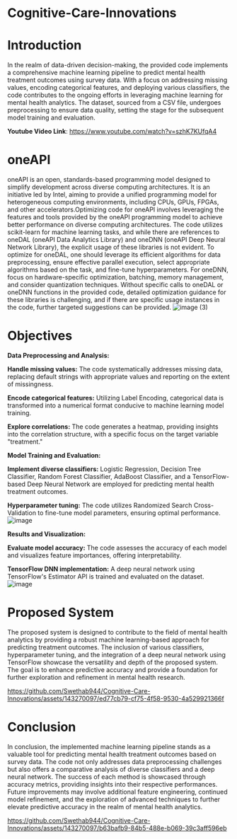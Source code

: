 # Cognitive-Care-Innovations
# Introduction

  In the realm of data-driven decision-making, the provided code implements a comprehensive machine learning pipeline to predict mental health treatment outcomes using survey data. With a focus on addressing missing values, encoding categorical features, and deploying various classifiers, the code contributes to the ongoing efforts in leveraging machine learning for mental health analytics. The dataset, sourced from a CSV file, undergoes preprocessing to ensure data quality, setting the stage for the subsequent model training and evaluation.

  **Youtube Video Link**: https://www.youtube.com/watch?v=szhK7KUfqA4

# oneAPI

  oneAPI is an open, standards-based programming model designed to simplify development across diverse computing architectures. It is an initiative led by Intel, aiming to provide a unified programming model for heterogeneous computing environments, including CPUs, GPUs, FPGAs, and other accelerators.Optimizing code for oneAPI involves leveraging the features and tools provided by the oneAPI programming model to achieve better performance on diverse computing architectures.
  The code utilizes scikit-learn for machine learning tasks, and while there are references to oneDAL (oneAPI Data Analytics Library) and oneDNN (oneAPI Deep Neural Network Library), the explicit usage of these libraries is not evident. To optimize for oneDAL, one should leverage its efficient algorithms for data preprocessing, ensure effective parallel execution, select appropriate algorithms based on the task, and fine-tune hyperparameters. For oneDNN, focus on hardware-specific optimization, batching, memory management, and consider quantization techniques. Without specific calls to oneDAL or oneDNN functions in the provided code, detailed optimization guidance for these libraries is challenging, and if there are specific usage instances in the code, further targeted suggestions can be provided.
  ![image (3)](https://github.com/Swethab944/Cognitive-Care-Innovations/assets/143270097/f21b066e-c8df-4b66-9339-83acc29a48e3)


# Objectives

**Data Preprocessing and Analysis:**

  **Handle missing values:** The code systematically addresses missing data, replacing default strings with appropriate values and reporting on the extent of missingness.
  
  **Encode categorical features:** Utilizing Label Encoding, categorical data is transformed into a numerical format conducive to machine learning model training.
  
  **Explore correlations:** The code generates a heatmap, providing insights into the correlation structure, with a specific focus on the target variable "treatment."
    
**Model Training and Evaluation:**

  **Implement diverse classifiers:** Logistic Regression, Decision Tree Classifier, Random Forest Classifier, AdaBoost Classifier, and a TensorFlow-based Deep Neural Network are employed for predicting mental health treatment outcomes.
  
  **Hyperparameter tuning:** The code utilizes Randomized Search Cross-Validation to fine-tune model parameters, ensuring optimal performance.
  ![image](https://github.com/Swethab944/Cognitive-Care-Innovations/assets/143270097/7fcf1d10-482c-4b4f-ad4b-6394c324c599)

  
**Results and Visualization:**

  **Evaluate model accuracy:** The code assesses the accuracy of each model and visualizes feature importances, offering interpretability.
  
  **TensorFlow DNN implementation:** A deep neural network using TensorFlow's Estimator API is trained and evaluated on the dataset.
  ![image](https://github.com/Swethab944/Cognitive-Care-Innovations/assets/143270097/b25ee5d8-6b1e-4599-a40b-22653fb9e509)


# Proposed System

  The proposed system is designed to contribute to the field of mental health analytics by providing a robust machine learning-based approach for predicting treatment outcomes. The inclusion of various classifiers, hyperparameter tuning, and the integration of a deep neural network using TensorFlow showcase the versatility and depth of the proposed system. The goal is to enhance predictive accuracy and provide a foundation for further exploration and refinement in mental health research.

  https://github.com/Swethab944/Cognitive-Care-Innovations/assets/143270097/ed77cb79-cf75-4f58-9530-4a529921366f

# Conclusion

  In conclusion, the implemented machine learning pipeline stands as a valuable tool for predicting mental health treatment outcomes based on survey data. The code not only addresses data preprocessing challenges but also offers a comparative analysis of diverse classifiers and a deep neural network. The success of each method is showcased through accuracy metrics, providing insights into their respective performances. Future improvements may involve additional feature engineering, continued model refinement, and the exploration of advanced techniques to further elevate predictive accuracy in the realm of mental health analytics.

https://github.com/Swethab944/Cognitive-Care-Innovations/assets/143270097/b63bafb9-84b5-488e-b069-39c3aff596eb
